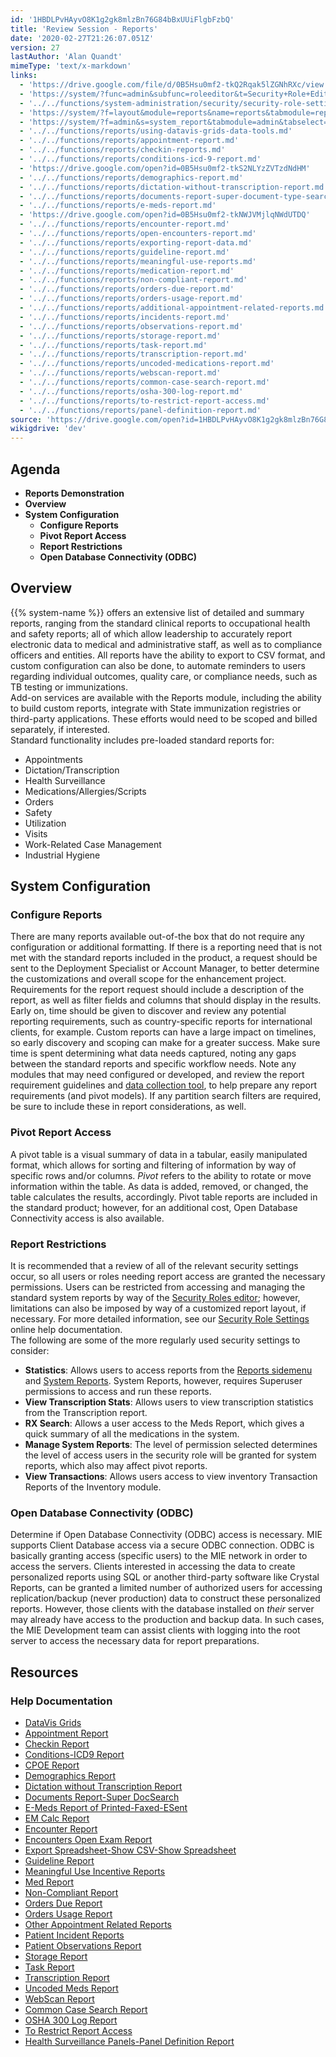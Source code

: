 ```yaml
---
id: '1HBDLPvHAyvO8K1g2gk8mlzBn76G84bBxUUiFlgbFzbQ'
title: 'Review Session - Reports'
date: '2020-02-27T21:26:07.051Z'
version: 27
lastAuthor: 'Alan Quandt'
mimeType: 'text/x-markdown'
links:
  - 'https://drive.google.com/file/d/0B5Hsu0mf2-tkQ2Rqak5lZGNhRXc/view'
  - 'https://system/?func=admin&subfunc=roleeditor&t=Security+Role+Editor&tabmodule=admin&tabselect=Security+Roles'
  - '../../functions/system-administration/security/security-role-settings.md'
  - 'https://system/?f=layout&module=reports&name=reports&tabmodule=reports'
  - 'https://system/?f=admin&s=system_report&tabmodule=admin&tabselect=System+Report'
  - '../../functions/reports/using-datavis-grids-data-tools.md'
  - '../../functions/reports/appointment-report.md'
  - '../../functions/reports/checkin-reports.md'
  - '../../functions/reports/conditions-icd-9-report.md'
  - 'https://drive.google.com/open?id=0B5Hsu0mf2-tkS2NLYzZVTzdNdHM'
  - '../../functions/reports/demographics-report.md'
  - '../../functions/reports/dictation-without-transcription-report.md'
  - '../../functions/reports/documents-report-super-document-type-search.md'
  - '../../functions/reports/e-meds-report.md'
  - 'https://drive.google.com/open?id=0B5Hsu0mf2-tkNWJVMjlqNWdUTDQ'
  - '../../functions/reports/encounter-report.md'
  - '../../functions/reports/open-encounters-report.md'
  - '../../functions/reports/exporting-report-data.md'
  - '../../functions/reports/guideline-report.md'
  - '../../functions/reports/meaningful-use-reports.md'
  - '../../functions/reports/medication-report.md'
  - '../../functions/reports/non-compliant-report.md'
  - '../../functions/reports/orders-due-report.md'
  - '../../functions/reports/orders-usage-report.md'
  - '../../functions/reports/additional-appointment-related-reports.md'
  - '../../functions/reports/incidents-report.md'
  - '../../functions/reports/observations-report.md'
  - '../../functions/reports/storage-report.md'
  - '../../functions/reports/task-report.md'
  - '../../functions/reports/transcription-report.md'
  - '../../functions/reports/uncoded-medications-report.md'
  - '../../functions/reports/webscan-report.md'
  - '../../functions/reports/common-case-search-report.md'
  - '../../functions/reports/osha-300-log-report.md'
  - '../../functions/reports/to-restrict-report-access.md'
  - '../../functions/reports/panel-definition-report.md'
source: 'https://drive.google.com/open?id=1HBDLPvHAyvO8K1g2gk8mlzBn76G84bBxUUiFlgbFzbQ'
wikigdrive: 'dev'
---
```

## Agenda

* <strong>Reports Demonstration</strong>
* <strong>Overview</strong>
* <strong>System Configuration</strong>
   * <strong>Configure Reports</strong>
   * <strong>Pivot Report Access</strong>
   * <strong>Report Restrictions</strong>
   * <strong>Open Database Connectivity (ODBC)</strong>

## Overview

{{% system-name %}} offers an extensive list of detailed and summary reports, ranging from the standard clinical reports to occupational health and safety reports; all of which allow leadership to accurately report electronic data to medical and administrative staff, as well as to compliance officers and entities. All reports have the ability to export to CSV format, and custom configuration can also be done, to automate reminders to users regarding individual outcomes, quality care, or compliance needs, such as TB testing or immunizations.  
Add-on services are available with the Reports module, including the ability to build custom reports, integrate with State immunization registries or third-party applications. These efforts would need to be scoped and billed separately, if interested.  
Standard functionality includes pre-loaded standard reports for:
* Appointments
* Dictation/Transcription
* Health Surveillance
* Medications/Allergies/Scripts
* Orders
* Safety
* Utilization
* Visits
* Work-Related Case Management
* Industrial Hygiene

## System Configuration


### Configure Reports

There are many reports available out-of-the box that do not require any configuration or additional formatting. If there is a reporting need that is not met with the standard reports included in the product, a request should be sent to the Deployment Specialist or Account Manager, to better determine the customizations and overall scope for the enhancement project. Requirements for the report request should include a description of the report, as well as filter fields and columns that should display in the results.  
Early on, time should be given to discover and review any potential reporting requirements, such as country-specific reports for international clients, for example. Custom reports can have a large impact on timelines, so early discovery and scoping can make for a greater success. Make sure time is spent determining what data needs captured, noting any gaps between the standard reports and specific workflow needs. Note any modules that may need configured or developed, and review the report requirement guidelines and [data collection tool](https://drive.google.com/file/d/0B5Hsu0mf2-tkQ2Rqak5lZGNhRXc/view), to help prepare any report requirements (and pivot models). If any partition search filters are required, be sure to include these in report considerations, as well.

### Pivot Report Access

A pivot table is a visual summary of data in a tabular, easily manipulated format, which allows for sorting and filtering of information by way of specific rows and/or columns. *Pivot* refers to the ability to rotate or move information within the table. As data is added, removed, or changed, the table calculates the results, accordingly. Pivot table reports are included in the standard product; however, for an additional cost, Open Database Connectivity access is also available.

### Report Restrictions

It is recommended that a review of all of the relevant security settings occur, so all users or roles needing report access are granted the necessary permissions. Users can be restricted from accessing and managing the standard system reports by way of the [Security Roles editor](https://system/?func=admin&subfunc=roleeditor&t=Security+Role+Editor&tabmodule=admin&tabselect=Security+Roles); however, limitations can also be imposed by way of a customized report layout, if necessary. For more detailed information, see our [Security Role Settings](../../functions/system-administration/security/security-role-settings.md) online help documentation.  
The following are some of the more regularly used security settings to consider:
* <strong>Statistics</strong>: Allows users to access reports from the [Reports sidemenu](https://system/?f=layout&module=reports&name=reports&tabmodule=reports) and [System Reports](https://system/?f=admin&s=system_report&tabmodule=admin&tabselect=System+Report). System Reports, however, requires Superuser permissions to access and run these reports.
* <strong>View Transcription Stats</strong>: Allows users to view transcription statistics from the Transcription report.
* <strong>RX Search</strong>: Allows a user access to the Meds Report, which gives a quick summary of all the medications in the system.
* <strong>Manage System Reports</strong>: The level of permission selected determines the level of access users in the security role will be granted for system reports, which also may affect pivot reports.
* <strong>View Transactions</strong>: Allows users access to view inventory Transaction Reports of the Inventory module.

### Open Database Connectivity (ODBC)

Determine if Open Database Connectivity (ODBC) access is necessary. MIE supports Client Database access via a secure ODBC connection. ODBC is basically granting access (specific users) to the MIE network in order to access the servers. Clients interested in accessing the data to create personalized reports using SQL or another third-party software like Crystal Reports, can be granted a limited number of authorized users for accessing replication/backup (never production) data to construct these personalized reports. However, those clients with the database installed on *their* server may already have access to the production and backup data. In such cases, the MIE Development team can assist clients with logging into the root server to access the necessary data for report preparations.

## Resources


### Help Documentation

* [DataVis Grids](../../functions/reports/using-datavis-grids-data-tools.md)
* [Appointment Report](../../functions/reports/appointment-report.md)
* [Checkin Report](../../functions/reports/checkin-reports.md)
* [Conditions-ICD9 Report](../../functions/reports/conditions-icd-9-report.md)
* [CPOE Report](https://drive.google.com/open?id=0B5Hsu0mf2-tkS2NLYzZVTzdNdHM)
* [Demographics Report](../../functions/reports/demographics-report.md)
* [Dictation without Transcription Report](../../functions/reports/dictation-without-transcription-report.md)
* [Documents Report-Super DocSearch](../../functions/reports/documents-report-super-document-type-search.md)
* [E-Meds Report of Printed-Faxed-ESent](../../functions/reports/e-meds-report.md)
* [EM Calc Report](https://drive.google.com/open?id=0B5Hsu0mf2-tkNWJVMjlqNWdUTDQ)
* [Encounter Report](../../functions/reports/encounter-report.md)
* [Encounters Open Exam Report](../../functions/reports/open-encounters-report.md)
* [Export Spreadsheet-Show CSV-Show Spreadsheet](../../functions/reports/exporting-report-data.md)
* [Guideline Report](../../functions/reports/guideline-report.md)
* [Meaningful Use Incentive Reports](../../functions/reports/meaningful-use-reports.md)
* [Med Report](../../functions/reports/medication-report.md)
* [Non-Compliant Report](../../functions/reports/non-compliant-report.md)
* [Orders Due Report](../../functions/reports/orders-due-report.md)
* [Orders Usage Report](../../functions/reports/orders-usage-report.md)
* [Other Appointment Related Reports](../../functions/reports/additional-appointment-related-reports.md)
* [Patient Incident Reports](../../functions/reports/incidents-report.md)
* [Patient Observations Report](../../functions/reports/observations-report.md)
* [Storage Report](../../functions/reports/storage-report.md)
* [Task Report](../../functions/reports/task-report.md)
* [Transcription Report](../../functions/reports/transcription-report.md)
* [Uncoded Meds Report](../../functions/reports/uncoded-medications-report.md)
* [WebScan Report](../../functions/reports/webscan-report.md)
* [Common Case Search Report](../../functions/reports/common-case-search-report.md)
* [OSHA 300 Log Report](../../functions/reports/osha-300-log-report.md)
* [To Restrict Report Access](../../functions/reports/to-restrict-report-access.md)
* [Health Surveillance Panels-Panel Definition Report](../../functions/reports/panel-definition-report.md)
